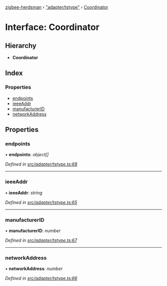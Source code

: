 [zigbee-herdsman](../README.md) › ["adapter/tstype"](../modules/_adapter_tstype_.md) › [Coordinator](_adapter_tstype_.coordinator.md)

# Interface: Coordinator

## Hierarchy

* **Coordinator**

## Index

### Properties

* [endpoints](_adapter_tstype_.coordinator.md#endpoints)
* [ieeeAddr](_adapter_tstype_.coordinator.md#ieeeaddr)
* [manufacturerID](_adapter_tstype_.coordinator.md#manufacturerid)
* [networkAddress](_adapter_tstype_.coordinator.md#networkaddress)

## Properties

###  endpoints

• **endpoints**: *object[]*

*Defined in [src/adapter/tstype.ts:68](https://github.com/Koenkk/zigbee-herdsman/blob/610fe5a/src/adapter/tstype.ts#L68)*

___

###  ieeeAddr

• **ieeeAddr**: *string*

*Defined in [src/adapter/tstype.ts:65](https://github.com/Koenkk/zigbee-herdsman/blob/610fe5a/src/adapter/tstype.ts#L65)*

___

###  manufacturerID

• **manufacturerID**: *number*

*Defined in [src/adapter/tstype.ts:67](https://github.com/Koenkk/zigbee-herdsman/blob/610fe5a/src/adapter/tstype.ts#L67)*

___

###  networkAddress

• **networkAddress**: *number*

*Defined in [src/adapter/tstype.ts:66](https://github.com/Koenkk/zigbee-herdsman/blob/610fe5a/src/adapter/tstype.ts#L66)*
